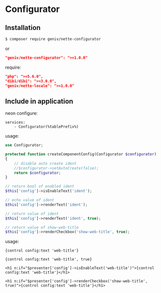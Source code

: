 Configurator
============

Installation
------------

```sh
$ composer require geniv/nette-configurator
```
or
```json
"geniv/nette-configurator": ">=1.0.0"
```

require:
```json
"php": ">=5.6.0",
"dibi/dibi": ">=3.0.0",
"geniv/nette-locale": ">=1.0.0"
```

Include in application
----------------------

neon configure:
```neon
services:
    - Configurator(%tablePrefix%)
```

usage:
```php
use Configurator;

protected function createComponentConfig(Configurator $configurator)
{
    // disable auto create ident
    //$configurator->setAutoCreate(false);
    return $configurator;
}
```

```php
// return bool of enabled ident
$this['config']->isEnableText('ident');

// echo value of ident
$this['config']->renderText('ident');

// return value of ident
$this['config']->renderText('ident', true);

// return value of show-web-title
$this['config']->renderCheckbox('show-web-title', true);
```

usage:
```latte
{control config:text 'web-title'}

{control config:text 'web-title', true}

<h1 n:if="$presenter['config']->isEnableText('web-title')">{control config:text 'web-title'}</h1>

<h1 n:if="$presenter['config']->renderCheckbox('show-web-title', true)">{control config:text 'web-title'}</h1>
```
